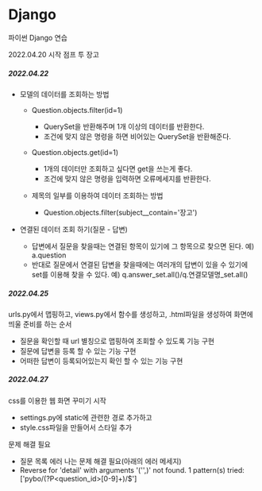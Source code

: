 # Django
파이썬 Django  연습

2022.04.20 시작
점프 투 장고


##### 2022.04.22
 - 모델의 데이터를 조회하는 방법
   - Question.objects.filter(id=1)
     - QuerySet을 반환해주며 1개 이상의 데이터를 반환한다.
     - 조건에 맞지 않은 명령을 하면 비어있는 QuerySet을 반환해준다.
 
   - Question.objects.get(id=1)
     - 1개의 데이터만 조회하고 싶다면 get을 쓰는게 좋다.
     - 조건에 맞지 않은 명령을 입력하면 오류메세지를 반환한다.
 
   - 제목의 일부를 이용하여 데이터 조회하는 방법
     - Question.objects.filter(subject__contain='장고')
     
 - 연결된 데이터 조회 하기(질문 - 답변)
   - 답변에서 질문을 찾을때는 연결된 항목이 있기에 그 항목으로 찾으면 된다. 예) a.question
   - 반대로 질문에서 연결된 답변을 찾을때에는 여러개의 답변이 있을 수 있기에 set를 이용해 찾을 수 있다. 예) q.answer_set.all()/q.연결모델명_set.all()
   
##### 2022.04.25
urls.py에서 맵핑하고, views.py에서 함수를 생성하고, .html파일을 생성하여 화면에 띄울 준비를 하는 순서
 - 질문을 확인할 때 url 별칭으로 맵핑하여 조회할 수 있도록 기능 구현
 - 질문에 답변을 등록 할 수 있는 기능 구현
 - 어떠한 답변이 등록되어있는지 확인 할 수 있는 기능 구현

##### 2022.04.27
css를 이용한 웹 화면 꾸미기 시작
 - settings.py에 static에 관련한 경로 추가하고
 - style.css파일을 만들어서 스타일 추가

문제 해결 필요
 - 질문 목록 에러 나는 문제 해결 필요(아래의 에러 메세지)
 - Reverse for 'detail' with arguments '('',)' not found. 1 pattern(s) tried: ['pybo/(?P<question_id>[0-9]+)/$']